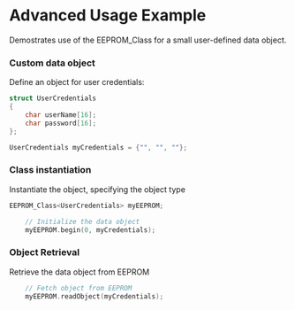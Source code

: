 # Advanced Usage Example

Demostrates use of the EEPROM_Class for a small user-defined data object.


### Custom data object
Define an object for user credentials:

```cpp
struct UserCredentials
{
    char userName[16];
    char password[16];
};

UserCredentials myCredentials = {"", "", ""};

```


### Class instantiation

Instantiate the object, specifying the object type
```cpp
EEPROM_Class<UserCredentials> myEEPROM;

```
```cpp
    // Initialize the data object
    myEEPROM.begin(0, myCredentials);

```
### Object Retrieval
Retrieve the data object from EEPROM

```cpp
    // Fetch object from EEPROM
    myEEPROM.readObject(myCredentials);
```

### 
